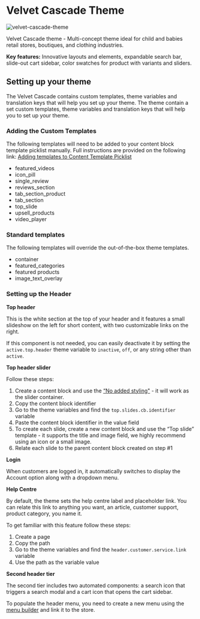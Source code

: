 # Velvet Cascade Theme

![velvet-cascade-theme](https://github.com/user-attachments/assets/7a49772c-63ad-42c2-bedb-4d7a465c0406)

Velvet Cascade theme - Multi-concept theme ideal for child and babies retail stores, boutiques, and clothing industries.

**Key features:** Innovative layouts and elements, expandable search bar, slide-out cart sidebar, color swatches for product with variants and sliders. 

## Setting up your theme

The Velvet Cascade contains custom templates, theme variables and translation keys that will help you set up your theme. The theme contain a set custom templates, theme variables and translation keys that will help you to set up your theme.

### Adding the Custom Templates

The following templates will need to be added to your content block template picklist manually. Full instructions are provided on the following link: [Adding templates to Content Template Picklist](https://help.getstoreconnect.com/documentation/adding-templates-to-content-template-picklist.html)

- featured_videos
- icon_pill
- single_review
- reviews_section
- tab_section_product
- tab_section
- top_slide
- upsell_products
- video_player

### Standard templates

The following templates will override the out-of-the-box theme templates.

- container
- featured_categories
- featured products
- image_text_overlay

### Setting up the Header

**Top header**

This is the white section at the top of your header and it features a small slideshow on the left for short content, with two customizable links on the right.

If this component is not needed, you can easily deactivate it by setting the `active.top.header` theme variable to `inactive`, `off`, or any string other than `active`.

**Top header slider**

Follow these steps:

1. Create a content block and use the [“No added styling"](https://help.getstoreconnect.com/documentation/content-block-templates.html#no-added-styling-block) - it will work as the slider container.
2. Copy the content block identifier
3. Go to the theme variables and find the `top.slides.cb.identifier` variable
4. Paste the content block identifier in the value field
5. To create each slide, create a new content block and use the “Top slide” template - it supports the title and image field, we highly recommend using an icon or a small image.
6. Relate each slide to the parent content block created on step #1

**Login**

When customers are logged in, it automatically switches to display the Account option along with a dropdown menu.

**Help Centre**

By default, the theme sets the help centre label and placeholder link. You can relate this link to anything you want, an article, customer support, product category, you name it.

To get familiar with this feature follow these steps:

1. Create a page
2. Copy the path
3. Go to the theme variables and find the `header.customer.service.link` variable
4. Use the path as the variable value

**Second header tier**

The second tier includes two automated components: a search icon that triggers a search modal and a cart icon that opens the cart sidebar.

To populate the header menu, you need to create a new menu using the <a href="https://help.getstoreconnect.com/documentation/menu-builder.html" target="_blank" rel="noopener noreferrer">menu builder</a> and link it to the store.
